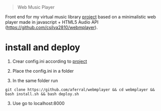> Web Music Player


Front end for my virtual music library [project](https://github.com/aferral/FUSE-virtual-music-library) based on a minimalistic web player made in javascript + HTML5 Audio API (https://github.com/csilva2810/webmplayer).



# install and deploy
1. Crear config.ini according to [project](https://github.com/aferral/FUSE-virtual-music-library#easy-config)

2. Place the config.ini in a folder

2. In the same folder run
```
git clone https://github.com/aferral/webmplayer && cd webmplayer && bash install.sh && bash deploy.sh
```

3. Use
go to localhost:8000

